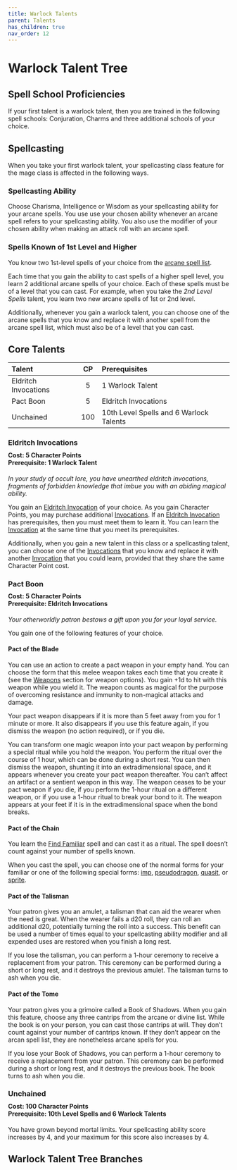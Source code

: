 ```yaml
---
title: Warlock Talents
parent: Talents
has_children: true
nav_order: 12
---
```


# Warlock Talent Tree

## Spell School Proficiencies
If your first talent is a warlock talent, then you are trained in the following spell schools: Conjuration, Charms and three additional schools of your choice.

## Spellcasting
When you take your first warlock talent, your spellcasting class feature for the mage class is affected in the following ways.

### Spellcasting Ability
Choose Charisma, Intelligence or Wisdom as your spellcasting ability for your arcane spells. You use use your chosen ability whenever an arcane spell refers to your spellcasting ability. You also use the modifier of your chosen ability when making an attack roll with an arcane spell.

### Spells Known of 1st Level and Higher
You know two 1st-level spells of your choice from the [arcane spell list]().

Each time that you gain the ability to cast spells of a higher spell level, you learn 2 additional arcane spells of your choice. Each of these spells must be of a level that you can cast. For example, when you take the *2nd Level Spells* talent, you learn two new arcane spells of 1st or 2nd level.

Additionally, whenever you gain a warlock talent, you can choose one of the arcane spells that you know and replace it with another spell from the arcane spell list, which must also be of a level that you can cast.

## Core Talents

| Talent | CP | Prerequisites |
|:-------|:--:|:--------------|
| Eldritch Invocations | 5   | 1 Warlock Talent |
| Pact Boon            | 5   | Eldritch Invocations |
| Unchained            | 100 | 10th Level Spells and 6 Warlock Talents |

### Eldritch Invocations

<div style="margin-top:-10px;"></div>

#### **Cost:** 5 Character Points<br>**Prerequisite:** 1 Warlock Talent
*In your study of occult lore, you have unearthed eldritch invocations, fragments of forbidden knowledge that imbue you with an abiding magical ability.*

You gain an [Eldritch Invocation](https://stormchaserroleplaying.com/stormchaserRPG/Talents/Warlock/Invocations/) of your choice. As you gain Character Points, you may purchase additional [Invocations](https://stormchaserroleplaying.com/stormchaserRPG/Talents/Warlock/Invocations/). If an [Eldritch Invocation]((https://stormchaserroleplaying.com/stormchaserRPG/Talents/Warlock/Invocations/)) has prerequisites, then you must meet them to learn it. You can learn the [Invocation](https://stormchaserroleplaying.com/stormchaserRPG/Talents/Warlock/Invocations/) at the same time that you meet its prerequisites.

Additionally, when you gain a new talent in this class or a spellcasting talent, you can choose one of the [Invocations](https://stormchaserroleplaying.com/stormchaserRPG/Talents/Warlock/Invocations/) that you know and replace it with another [Invocation](https://stormchaserroleplaying.com/stormchaserRPG/Talents/Warlock/Invocations/) that you could learn, provided that they share the same Character Point cost. 

### Pact Boon

<div style="margin-top:-10px;"></div>

#### **Cost:** 5 Character Points<br>**Prerequisite:** Eldritch Invocations
*Your otherworldly patron bestows a gift upon you for your loyal service.*

You gain one of the following features of your choice.

#### Pact of the Blade
You can use an action to create a pact weapon in your empty hand. You can choose the form that this melee weapon takes each time that you create it (see the [Weapons](https://stormchaserroleplaying.com/stormchaserRPG/Equipment/Weapons/) section for weapon options). You gain +1d to hit with this weapon while you wield it. The weapon counts as magical for the purpose of overcoming resistance and immunity to non-magical attacks and damage.

Your pact weapon disappears if it is more than 5 feet away from you for 1 minute or more. It also disappears if you use this feature again, if you dismiss the weapon (no action required), or if you die.

You can transform one magic weapon into your pact weapon by performing a special ritual while you hold the weapon. You perform the ritual over the course of 1 hour, which can be done during a short rest. You can then dismiss the weapon, shunting it into an extradimensional space, and it appears whenever you create your pact weapon thereafter. You can’t affect an artifact or a sentient weapon in this way. The weapon ceases to be your pact weapon if you die, if you perform the 1-hour ritual on a different weapon, or if you use a 1-hour ritual to break your bond to it. The weapon appears at your feet if it is in the extradimensional space when the bond breaks.

#### Pact of the Chain
You learn the [Find Familiar]() spell and can cast it as a ritual. The spell doesn’t count against your number of spells known.

When you cast the spell, you can choose one of the normal forms for your familiar or one of the following special forms: [imp](), [pseudodragon](), [quasit](), or [sprite]().

#### Pact of the Talisman
Your patron gives you an amulet, a talisman that can aid the wearer when the need is great. When the wearer fails a d20 roll, they can roll an additional d20, potentially turning the roll into a success. This benefit can be used a number of times equal to your spellcasting ability modifier and all expended uses are restored when you finish a long rest.

If you lose the talisman, you can perform a 1-hour ceremony to receive a replacement from your patron. This ceremony can be performed during a short or long rest, and it destroys the previous amulet. The talisman turns to ash when you die.

#### Pact of the Tome
Your patron gives you a grimoire called a Book of Shadows. When you gain this feature, choose any three cantrips from the arcane or divine list. While the book is on your person, you can cast those cantrips at will. They don’t count against your number of cantrips known. If they don’t appear on the arcan spell list, they are nonetheless arcane spells for you.

If you lose your Book of Shadows, you can perform a 1-hour ceremony to receive a replacement from your patron. This ceremony can be performed during a short or long rest, and it destroys the previous book. The book turns to ash when you die.

### Unchained

<div style="margin-top:-10px;"></div>

#### **Cost:** 100 Character Points<br>**Prerequisite:** 10th Level Spells and 6 Warlock Talents
You have grown beyond mortal limits. Your spellcasting ability score increases by 4, and your maximum for this score also increases by 4.

## Warlock Talent Tree Branches
